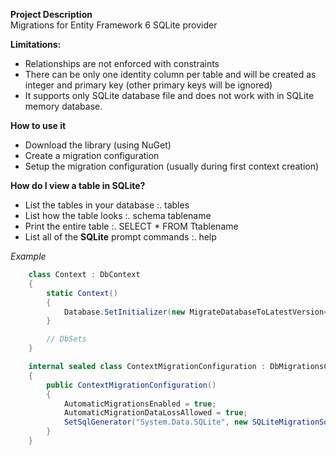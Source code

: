 **Project Description**  
Migrations for Entity Framework 6 SQLite provider  
  
**Limitations:**  
 - Relationships are not enforced with constraints  
 - There can be only one identity column per table and will be created as integer and primary key (other primary keys will be ignored)  
 - It supports only SQLite database file and does not work with in SQLite memory database.
  
**How to use it**  
 - Download the library (using NuGet)  
 - Create a migration configuration  
 - Setup the migration configuration (usually during first context creation)  
 
 **How do I view a table in SQLite?**
 - List the tables in your database :. tables
 - List how the table looks :. schema tablename
 - Print the entire table :. SELECT * FROM Ttablename
 - List all of the **SQLite** prompt commands :. help
  
_Example_  
  
```c#
    class Context : DbContext
    {
        static Context()
        {
            Database.SetInitializer(new MigrateDatabaseToLatestVersion<Context, ContextMigrationConfiguration>(true));
        }

        // DbSets
    }

    internal sealed class ContextMigrationConfiguration : DbMigrationsConfiguration<Context>
    {
        public ContextMigrationConfiguration()
        {
            AutomaticMigrationsEnabled = true;
            AutomaticMigrationDataLossAllowed = true;
            SetSqlGenerator("System.Data.SQLite", new SQLiteMigrationSqlGenerator());
        }
    }

```

